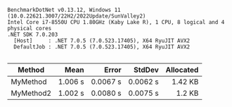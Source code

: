 ```

BenchmarkDotNet v0.13.12, Windows 11 (10.0.22621.3007/22H2/2022Update/SunValley2)
Intel Core i7-8550U CPU 1.80GHz (Kaby Lake R), 1 CPU, 8 logical and 4 physical cores
.NET SDK 7.0.203
  [Host]     : .NET 7.0.5 (7.0.523.17405), X64 RyuJIT AVX2
  DefaultJob : .NET 7.0.5 (7.0.523.17405), X64 RyuJIT AVX2


```
| Method    | Mean    | Error    | StdDev   | Allocated |
|---------- |--------:|---------:|---------:|----------:|
| MyMethod  | 1.006 s | 0.0067 s | 0.0062 s |   1.42 KB |
| MyMethod2 | 1.002 s | 0.0080 s | 0.0075 s |    1.2 KB |
